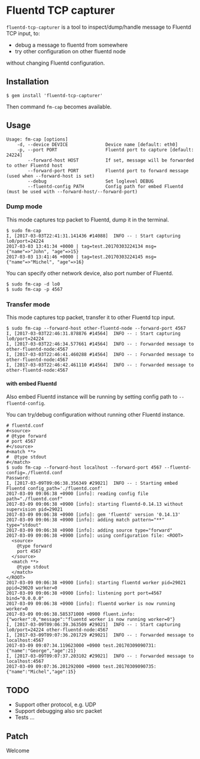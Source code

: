 # Fluentd TCP capturer

`fluentd-tcp-capturer` is a tool to inspect/dump/handle message to Fluentd TCP input, to:

- debug a message to fluentd from somewhere
- try other configuration on other fluentd node

without changing Fluentd configuration.

## Installation

```shell
$ gem install 'fluentd-tcp-capturer'
```

Then command `fm-cap` becomes available.


## Usage

```shell
Usage: fm-cap [options]
    -d, --device DEVICE              Device name [default: eth0]
    -p, --port PORT                  Fluentd port to capture [default: 24224]
        --forward-host HOST          If set, message will be forwarded to other Fluentd host
        --forward-port PORT          Fluentd port to forward message (used when --forward-host is set)
        --debug                      Set loglevel DEBUG
        --fluentd-config PATH        Config path for embed Fluentd (must be used with --forward-host/--forward-port)

```

### Dump mode

This mode captures tcp packet to Fluentd, dump it in the terminal.

```shell
$ sudo fm-cap
I, [2017-03-03T22:41:31.141436 #14088]  INFO -- : Start capturing lo0/port=24224
2017-03-03 13:41:34 +0000 | tag=test.20170303224134 msg={"name"=>"John", "age"=>15}
2017-03-03 13:41:46 +0000 | tag=test.20170303224145 msg={"name"=>"Michel", "age"=>16}
```

You can specify other network device, also port number of Fluentd.

```shell
$ sudo fm-cap -d lo0
$ sudo fm-cap -p 4567
```

### Transfer mode

This mode captures tcp packet, transfer it to other Fluentd tcp input.

```shell
$ sudo fm-cap --forward-host other-fluentd-node --forward-port 4567
I, [2017-03-03T22:46:31.878876 #14564]  INFO -- : Start capturing lo0/port=24224
I, [2017-03-03T22:46:34.577661 #14564]  INFO -- : Forwarded message to other-fluentd-node:4567
I, [2017-03-03T22:46:41.460288 #14564]  INFO -- : Forwarded message to other-fluentd-node:4567
I, [2017-03-03T22:46:42.461110 #14564]  INFO -- : Forwarded message to other-fluentd-node:4567
```

#### with embed Fluentd

Also embed Fluentd instance will be running by setting config path to `--fluentd-config`.

You can try/debug configuration without running other Fluentd instance.

```shell
# fluentd.conf
#<source>
# @type forward
# port 4567
#</source>
#<match **>
#  @type stdout
#</match>
$ sudo fm-cap --forward-host localhost --forward-port 4567 --fluentd-config=./fluentd.conf
Password:
I, [2017-03-09T09:06:38.356349 #29021]  INFO -- : Starting embed Fluentd config_path='./fluentd.conf'
2017-03-09 09:06:38 +0900 [info]: reading config file path="./fluentd.conf"
2017-03-09 09:06:38 +0900 [info]: starting fluentd-0.14.13 without supervision pid=29021
2017-03-09 09:06:38 +0900 [info]: gem 'fluentd' version '0.14.13'
2017-03-09 09:06:38 +0900 [info]: adding match pattern="**" type="stdout"
2017-03-09 09:06:38 +0900 [info]: adding source type="forward"
2017-03-09 09:06:38 +0900 [info]: using configuration file: <ROOT>
  <source>
    @type forward
    port 4567
  </source>
  <match **>
    @type stdout
  </match>
</ROOT>
2017-03-09 09:06:38 +0900 [info]: starting fluentd worker pid=29021 ppid=29020 worker=0
2017-03-09 09:06:38 +0900 [info]: listening port port=4567 bind="0.0.0.0"
2017-03-09 09:06:38 +0900 [info]: fluentd worker is now running worker=0
2017-03-09 09:06:38.585371000 +0900 fluent.info: {"worker":0,"message":"fluentd worker is now running worker=0"}
I, [2017-03-09T09:06:39.363509 #29021]  INFO -- : Start capturing lo0/port=24224 other-fluentd-node:4567
I, [2017-03-09T09:07:36.201729 #29021]  INFO -- : Forwarded message to localhost:4567
2017-03-09 09:07:34.119623000 +0900 test.20170309090731: {"name":"George","age":21}
I, [2017-03-09T09:07:37.203102 #29021]  INFO -- : Forwarded message to localhost:4567
2017-03-09 09:07:36.201292000 +0900 test.20170309090735: {"name":"Michel","age":15}
```


## TODO

- Support other protocol, e.g. UDP
- Support debugging also src packet
- Tests ...

## Patch

Welcome
